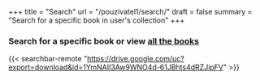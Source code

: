 
+++
title = "Search"
url = "/pouzivatel1/search/"
draft = false
summary = "Search for a specific book in user's collection"
+++

### Search for a specific book or view [all the books](/pouzivatel1/preview/)

{{< searchbar-remote "https://drive.google.com/uc?export=download&id=1YmNAII3Aw9WNO4d-61JBhts4dRZJipFV" >}}


